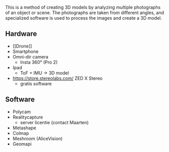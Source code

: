 This is a method of creating 3D models by analyzing multiple photographs of an object or scene. The photographs are taken from different angles, and specialized software is used to process the images and create a 3D model.


## Hardware
- [[Drone]]
- Smartphone
- Omni-dir camera
	- Insta 360° (Pro 2)
- Ipad
	- ToF + IMU -> 3D model
- https://store.stereolabs.com/ ZED X Stereo
	- gratis software

## Software
- Polycam
- Realitycapture
	- server licentie (contact Maarten)
- Metashape
- Colmap
- Meshroom (AliceVision)
- Geomapi